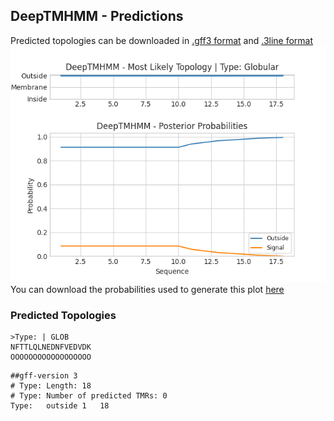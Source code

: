 ## DeepTMHMM - Predictions
Predicted topologies can be downloaded in [.gff3 format](TMRs.gff3) and [.3line format](predicted_topologies.3line)
![picture](plot.png)
You can download the probabilities used to generate this plot [here](Type:_probs.csv)
### Predicted Topologies
```
>Type: | GLOB
NFTTLQLNEDNFVEDVDK
OOOOOOOOOOOOOOOOOO

```


```
##gff-version 3
# Type: Length: 18
# Type: Number of predicted TMRs: 0
Type:	outside	1	18				

```
